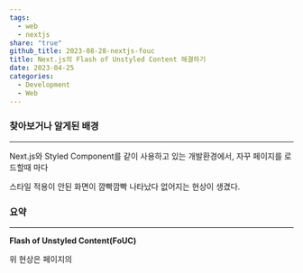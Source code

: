 ```yaml
---  
tags:  
  - web  
  - nextjs  
share: "true"  
github_title: 2023-08-28-nextjs-fouc  
title: Next.js의 Flash of Unstyled Content 해결하기  
date: 2023-04-25  
categories:  
  - Development  
  - Web  
---  
```

### 찾아보거나 알게된 배경  
  
---  
  
Next.js와 Styled Component를 같이 사용하고 있는 개발환경에서, 자꾸 페이지를 로드할때 마다  
  
스타일 적용이 안된 화면이 깜빡깜빡 나타났다 없어지는 현상이 생겼다.  
  
### 요약  
  
---  
  
**Flash of Unstyled Content(FoUC)**  
  
위 현상은 페이지의 <style/> 이 페이지 로드 시 나타나지 않아 잠시동안 스타일 적용 안된 페이지가 나타나는 현상을 말합니다.  
  
**Why?**  
  
Next.js는 Server-side rendering으로, 서버에서 미리 페이지를 render해서 주기 때문에 HTML 렌더링이 클라이언트에게 오기 전에 이루어진다. 그런데 css-in-js를 사용하는 경우 Hydration 시의 js 코드를 바탕으로 스타일링이 되기 때문에 그 잠깐의 시간동안 style 적용이 안된 화면이 나타나게 된다.  
  
**Why should I fix this?**  
  
UX에 안좋다. 😕  
  
다행히도 styled-component는 SSR을 지원한다.  
  
[Architecture: Next.js Compiler](https://nextjs.org/docs/architecture/nextjs-compiler#supported-features)  
  
위와 같이, nextjs.config 파일에서 compiler 설정에 `styled-component: true` 를 설정해주면 ssr을 간단하게 적용할 수 있다.  
  
그 후 document.js에 아래 예시처럼 설정해줄 것을 설명해주고 있다.  
  
```jsx  
import Document, { DocumentContext } from 'next/document'  
import { ServerStyleSheet } from 'styled-components'  
  
export default class MyDocument extends Document {  
  static async getInitialProps(ctx: DocumentContext) {  
    const sheet = new ServerStyleSheet()  
    const originalRenderPage = ctx.renderPage  
  
    try {  
      ctx.renderPage = () =>  
        originalRenderPage({  
          enhanceApp: (App) => (props) =>  
            sheet.collectStyles(<App {...props} />),  
        })  
  
      const initialProps = await Document.getInitialProps(ctx)  
      return {  
        ...initialProps,  
        styles: [initialProps.styles, sheet.getStyleElement()],  
      }  
    } finally {  
      sheet.seal()  
    }  
  }  
}  
```  
  
성공적으로 개선되었다.  
  
다른 css-in-js 스타일링 라이브러리가 어떻게 하는지는 다음에 알아보도록 하겠습니다.  
  
### 참고자료  
  
---  
  
[https://nextjs.org/docs/architecture/nextjs-compiler#supported-features](https://nextjs.org/docs/architecture/nextjs-compiler#supported-features)  
  
[https://nextjs.org/docs/app/building-your-application/styling/css-in-js](https://nextjs.org/docs/app/building-your-application/styling/css-in-js)